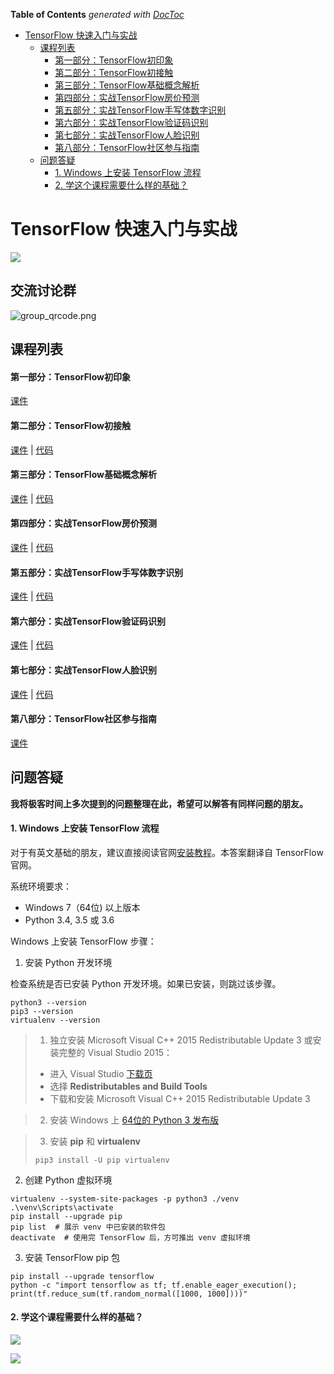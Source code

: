 <!-- START doctoc generated TOC please keep comment here to allow auto update -->
<!-- DON'T EDIT THIS SECTION, INSTEAD RE-RUN doctoc TO UPDATE -->
**Table of Contents**  *generated with [DocToc](https://github.com/thlorenz/doctoc)*

- [TensorFlow 快速入门与实战](#tensorflow-%E5%BF%AB%E9%80%9F%E5%85%A5%E9%97%A8%E4%B8%8E%E5%AE%9E%E6%88%98)
  - [课程列表](#%E8%AF%BE%E7%A8%8B%E5%88%97%E8%A1%A8)
      - [第一部分：TensorFlow初印象](#%E7%AC%AC%E4%B8%80%E9%83%A8%E5%88%86tensorflow%E5%88%9D%E5%8D%B0%E8%B1%A1)
      - [第二部分：TensorFlow初接触](#%E7%AC%AC%E4%BA%8C%E9%83%A8%E5%88%86tensorflow%E5%88%9D%E6%8E%A5%E8%A7%A6)
      - [第三部分：TensorFlow基础概念解析](#%E7%AC%AC%E4%B8%89%E9%83%A8%E5%88%86tensorflow%E5%9F%BA%E7%A1%80%E6%A6%82%E5%BF%B5%E8%A7%A3%E6%9E%90)
      - [第四部分：实战TensorFlow房价预测](#%E7%AC%AC%E5%9B%9B%E9%83%A8%E5%88%86%E5%AE%9E%E6%88%98tensorflow%E6%88%BF%E4%BB%B7%E9%A2%84%E6%B5%8B)
      - [第五部分：实战TensorFlow手写体数字识别](#%E7%AC%AC%E4%BA%94%E9%83%A8%E5%88%86%E5%AE%9E%E6%88%98tensorflow%E6%89%8B%E5%86%99%E4%BD%93%E6%95%B0%E5%AD%97%E8%AF%86%E5%88%AB)
      - [第六部分：实战TensorFlow验证码识别](#%E7%AC%AC%E5%85%AD%E9%83%A8%E5%88%86%E5%AE%9E%E6%88%98tensorflow%E9%AA%8C%E8%AF%81%E7%A0%81%E8%AF%86%E5%88%AB)
      - [第七部分：实战TensorFlow人脸识别](#%E7%AC%AC%E4%B8%83%E9%83%A8%E5%88%86%E5%AE%9E%E6%88%98tensorflow%E4%BA%BA%E8%84%B8%E8%AF%86%E5%88%AB)
      - [第八部分：TensorFlow社区参与指南](#%E7%AC%AC%E5%85%AB%E9%83%A8%E5%88%86tensorflow%E7%A4%BE%E5%8C%BA%E5%8F%82%E4%B8%8E%E6%8C%87%E5%8D%97)
  - [问题答疑](#%E9%97%AE%E9%A2%98%E7%AD%94%E7%96%91)
      - [1. Windows 上安装 TensorFlow 流程](#1-windows-%E4%B8%8A%E5%AE%89%E8%A3%85-tensorflow-%E6%B5%81%E7%A8%8B)
      - [2. 学这个课程需要什么样的基础？](#2-%E5%AD%A6%E8%BF%99%E4%B8%AA%E8%AF%BE%E7%A8%8B%E9%9C%80%E8%A6%81%E4%BB%80%E4%B9%88%E6%A0%B7%E7%9A%84%E5%9F%BA%E7%A1%80)

<!-- END doctoc generated TOC please keep comment here to allow auto update -->

# TensorFlow 快速入门与实战

![](quickstart_and_practice/images/course_poster.jpg)

## 交流讨论群

![group_qrcode.png](https://pinshiv1.oss-cn-hangzhou.aliyuncs.com/ai/qr.png)

## 课程列表

#### 第一部分：TensorFlow初印象

[课件](quickstart_and_practice/slides/1-TensorFlow初印象.pdf)

#### 第二部分：TensorFlow初接触

[课件](quickstart_and_practice/slides/2-TensorFlow初接触.pdf) | [代码](quickstart_and_practice/notebook-examples/chapter-2)

#### 第三部分：TensorFlow基础概念解析

[课件](quickstart_and_practice/slides/3-TensorFlow基础概念解析.pdf) | [代码](quickstart_and_practice/notebook-examples/chapter-3)

#### 第四部分：实战TensorFlow房价预测

[课件](quickstart_and_practice/slides/4-实战TensorFlow房价预测.pdf) | [代码](quickstart_and_practice/notebook-examples/chapter-4)

#### 第五部分：实战TensorFlow手写体数字识别

[课件](quickstart_and_practice/slides/5-实战TensorFlow手写体数字识别.pdf) | [代码](quickstart_and_practice/notebook-examples/chapter-5)

#### 第六部分：实战TensorFlow验证码识别

[课件](quickstart_and_practice/slides/6-实战TensorFlow验证码识别.pdf) | [代码](quickstart_and_practice/notebook-examples/chapter-6)

#### 第七部分：实战TensorFlow人脸识别

[课件](quickstart_and_practice/slides/7-实战TensorFlow人脸识别.pdf) | [代码](quickstart_and_practice/notebook-examples/chapter-7)

#### 第八部分：TensorFlow社区参与指南

[课件](quickstart_and_practice/slides/8-TensorFlow社区参与指南.pdf)

## 问题答疑

**我将极客时间上多次提到的问题整理在此，希望可以解答有同样问题的朋友。**

#### 1. Windows 上安装 TensorFlow 流程

对于有英文基础的朋友，建议直接阅读官网[安装教程](https://www.tensorflow.org/install/pip?lang=python3)。本答案翻译自 TensorFlow 官网。

系统环境要求：
 - Windows 7（64位) 以上版本
 - Python 3.4, 3.5 或 3.6

Windows 上安装 TensorFlow 步骤：
1. 安装 Python 开发环境

检查系统是否已安装 Python 开发环境。如果已安装，则跳过该步骤。
```shell
python3 --version
pip3 --version
virtualenv --version
```

> 1) 独立安装 Microsoft Visual C++ 2015 Redistributable Update 3 或安装完整的 Visual Studio 2015：
> - 进入 Visual Studio [下载页](https://visualstudio.microsoft.com/vs/older-downloads/)
> - 选择 **Redistributables and Build Tools**
> - 下载和安装 Microsoft Visual C++ 2015 Redistributable Update 3

> 2) 安装 Windows 上 [64位的 Python 3 发布版](https://www.python.org/downloads/windows/)

>  3) 安装 **pip** 和 **virtualenv**
>  ```shell
>  pip3 install -U pip virtualenv
>  ```

2. 创建 Python 虚拟环境

```shell
virtualenv --system-site-packages -p python3 ./venv
.\venv\Scripts\activate
pip install --upgrade pip
pip list  # 展示 venv 中已安装的软件包
deactivate  # 使用完 TensorFlow 后，方可推出 venv 虚拟环境
```

3. 安装 TensorFlow pip 包

```shell
pip install --upgrade tensorflow
python -c "import tensorflow as tf; tf.enable_eager_execution(); print(tf.reduce_sum(tf.random_normal([1000, 1000])))"
```

#### 2. 学这个课程需要什么样的基础？

![](quickstart_and_practice/images/knowledge-graph-0.jpg)

![](quickstart_and_practice/images/knowledge-graph-1.jpg)

